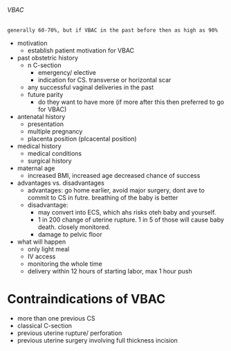 ###### VBAC
    generally 60-70%, but if VBAC in the past before then as high as 90%
- motivation
    + establish patient motivation for VBAC
- past obstetric history    
    + n C-section
        * emergency/ elective
        * indication for CS. transverse or horizontal scar
    + any successful vaginal deliveries in the past
    + future parity
        * do they want to have more (if more after this then preferred to go for VBAC)
- antenatal history 
    + presentation
    + multiple pregnancy
    + placenta position (plcacental position)
- medical history
    + medical conditions
    + surgical history
- maternal age
    + increased BMI, increased age decreased chance of success
- advantages vs. disadvantages  
    + advantages: go home earlier, avoid major surgery, dont ave to commit to CS in futre. breathing of the baby is better 
    + disadvantage: 
        * may convert into ECS, which ahs risks oteh baby and yourself. 
        * 1 in 200 change of uterine rupture. 1 in 5 of those will cause baby death. closely monitored. 
        * damage to pelvic floor
- what will happen
    + only light meal
    + IV access
    + monitoring the whole time
    + delivery within 12 hours of starting labor, max 1 hour push

# Contraindications of VBAC
- more than one previous CS
- classical C-section
- previous uterine rupture/ perforation
- previous uterine surgery involving full thickness incision 
